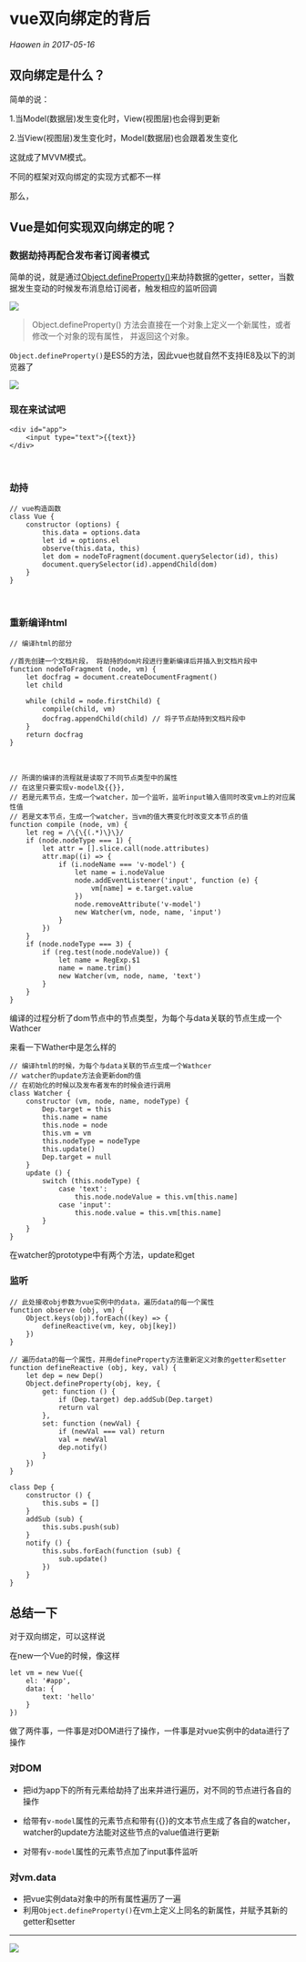 # vue双向绑定的背后
*Haowen in 2017-05-16*

## 双向绑定是什么？

简单的说：

1.当Model(数据层)发生变化时，View(视图层)也会得到更新

2.当View(视图层)发生变化时，Model(数据层)也会跟着发生变化

这就成了MVVM模式。

不同的框架对双向绑定的实现方式都不一样

那么，

## Vue是如何实现双向绑定的呢？

### 数据劫持再配合发布者订阅者模式

简单的说，就是通过[Object.defineProperty()](https://developer.mozilla.org/zh-CN/docs/Web/JavaScript/Reference/Global_Objects/Object/defineProperty)来劫持数据的getter，setter，当数据发生变动的时候发布消息给订阅者，触发相应的监听回调

![](http://function.withyoufriends.com/image/doc/170525-2.png)

> Object.defineProperty() 方法会直接在一个对象上定义一个新属性，或者修改一个对象的现有属性， 并返回这个对象。

```Object.defineProperty()```是ES5的方法，因此vue也就自然不支持IE8及以下的浏览器了

![](http://function.withyoufriends.com/image/doc/170516-1.jpg)

### 现在来试试吧

	<div id="app">
		<input type="text">{{text}}
	</div>

&nbsp;

### 劫持

	// vue构造函数
	class Vue {
		constructor (options) {
			this.data = options.data
			let id = options.el
			observe(this.data, this)
			let dom = nodeToFragment(document.querySelector(id), this)
			document.querySelector(id).appendChild(dom)
		}
	}

&nbsp;

### 重新编译html
	
	// 编译html的部分

	//首先创建一个文档片段， 将劫持的dom片段进行重新编译后并插入到文档片段中
	function nodeToFragment (node, vm) {
		let docfrag = document.createDocumentFragment()
		let child

		while (child = node.firstChild) {
			compile(child, vm)
			docfrag.appendChild(child) // 将子节点劫持到文档片段中
		}
		return docfrag
	}

&nbsp;

	// 所谓的编译的流程就是读取了不同节点类型中的属性
	// 在这里只要实现v-model及{{}},
	// 若是元素节点，生成一个watcher，加一个监听，监听input输入值同时改变vm上的对应属性值
	// 若是文本节点，生成一个watcher，当vm的值大赛变化时改变文本节点的值
	function compile (node, vm) {
		let reg = /\{\{(.*)\}\}/
		if (node.nodeType === 1) {
			let attr = [].slice.call(node.attributes)
			attr.map((i) => {
				if (i.nodeName === 'v-model') {
					let name = i.nodeValue
					node.addEventListener('input', function (e) {
						vm[name] = e.target.value
					})
					node.removeAttribute('v-model')
					new Watcher(vm, node, name, 'input')
				}
			})
		}
		if (node.nodeType === 3) {
			if (reg.test(node.nodeValue)) {
				let name = RegExp.$1
				name = name.trim()
				new Watcher(vm, node, name, 'text')
			}
		}
	}

编译的过程分析了dom节点中的节点类型，为每个与data关联的节点生成一个Wathcer

来看一下Wather中是怎么样的

	// 编译html的时候，为每个与data关联的节点生成一个Wathcer
	// watcher的update方法会更新dom的值
	// 在初始化的时候以及发布者发布的时候会进行调用
	class Watcher {
		constructor (vm, node, name, nodeType) {
			Dep.target = this
			this.name = name
			this.node = node
			this.vm = vm
			this.nodeType = nodeType
			this.update()
			Dep.target = null
		}
		update () {
			switch (this.nodeType) {
				case 'text':
					this.node.nodeValue = this.vm[this.name]
				case 'input':
					this.node.value = this.vm[this.name]
			}
		}
	}

在watcher的prototype中有两个方法，update和get

### 监听
	
	// 此处接收obj参数为vue实例中的data，遍历data的每一个属性
	function observe (obj, vm) {
		Object.keys(obj).forEach((key) => {
			defineReactive(vm, key, obj[key])
		})
	}
	
	// 遍历data的每一个属性，并用defineProperty方法重新定义对象的getter和setter
	function defineReactive (obj, key, val) {
		let dep = new Dep()
		Object.defineProperty(obj, key, {
			get: function () {
				if (Dep.target) dep.addSub(Dep.target)
				return val
			},
			set: function (newVal) {
				if (newVal === val) return
				val = newVal
				dep.notify()
			}
		})
	}

	class Dep {
		constructor () {
			this.subs = []
		}
		addSub (sub) {
			this.subs.push(sub)
		}
		notify () {
			this.subs.forEach(function (sub) {
				sub.update()
			})
		}
	}

## 总结一下

对于双向绑定，可以这样说

在new一个Vue的时候，像这样

	let vm = new Vue({
		el: '#app',
		data: {
			text: 'hello'
		}
	})

做了两件事，一件事是对DOM进行了操作，一件事是对vue实例中的data进行了操作

### 对DOM

* 把id为app下的所有元素给劫持了出来并进行遍历，对不同的节点进行各自的操作

* 给带有```v-model```属性的元素节点和带有{{}}的文本节点生成了各自的watcher，watcher的update方法能对这些节点的value值进行更新

* 对带有```v-model```属性的元素节点加了input事件监听

### 对vm.data

* 把vue实例data对象中的所有属性遍历了一遍
* 利用```Object.defineProperty()```在vm上定义上同名的新属性，并赋予其新的getter和setter

***

![](http://function.withyoufriends.com/image/doc/170525-1.png)